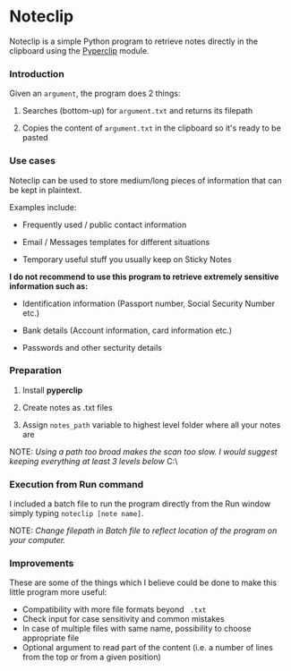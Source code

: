# Noteclip

Noteclip is a simple Python program to retrieve notes directly in the clipboard using the [Pyperclip](https://github.com/asweigart/pyperclip) module. 

### Introduction

Given an <code>argument</code>, the program does 2 things:

1. Searches (bottom-up) for <code>argument.txt</code> and returns its filepath

2. Copies the content of <code>argument.txt</code> in the clipboard so it's ready to be pasted

### Use cases

Noteclip can be used to store medium/long pieces of information that can be kept in plaintext. 

Examples include:

* Frequently used / public contact information 

* Email / Messages templates for different situations

* Temporary useful stuff you usually keep on Sticky Notes

**I do not recommend to use this program to retrieve extremely sensitive information such as:**

* Identification information (Passport number, Social Security Number etc.)

* Bank details (Account information, card information etc.)

* Passwords and other secturity details

### Preparation

1. Install **pyperclip** 

2. Create notes as .txt files

3. Assign <code>notes_path</code> variable to highest level folder where all your notes are
    
NOTE: _Using a path too broad makes the scan too slow. I would suggest keeping everything at least 3 levels below_ C:\ 

### Execution from Run command

I included a batch file to run the program directly from the Run window simply typing <code>noteclip [note name]</code>. 

NOTE: _Change filepath in Batch file to reflect location of the program on your computer._

### Improvements

These are some of the things which I believe could be done to make this little program more useful:   

* Compatibility with more file formats beyond <code> .txt </code>  
* Check input for case sensitivity and common mistakes  
* In case of multiple files with same name, possibility to choose appropriate file 
* Optional argument to read part of the content (i.e. a number of lines from the top or from a given position)
